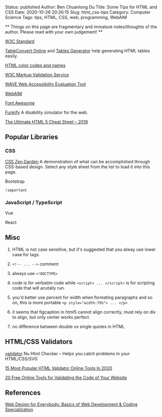 Status: published
Author: Ben Chuanlong Du
Title: Some Tips for HTML and CSS
Date: 2020-10-26 20:26:15
Slug: html_css-tips
Category: Computer Science
Tags: tips, HTML, CSS, web, programming, WebAIM

**
Things on this page are fragmentary and immature notes/thoughts of the author. 
Please read with your own judgement!
**

[W3C Standard](https://www.w3.org/TR/)
 
[TableConvert Online](https://tableconvert.com/)
and
[Tables Generator](https://www.tablesgenerator.com/html_tables)
help generating HTML tables easily.

[HTML color codes and names](https://www.computerhope.com/htmcolor.htm)

[W3C Markup Validation Service](http://validator.w3.org/)

[WAVE Web Accessibility Evaluation Tool](https://wave.webaim.org/)

[WebAIM](https://webaim.org/)

[Font Awesome](https://fontawesome.com/)

[Funkify](https://www.funkify.org/?v=f003c44deab6)
A disability simulator for the web.

[The Ultimate HTML 5 Cheat Sheet – 2019](https://www.wpkube.com/html5-cheat-sheet/)

## Popular Libraries

### CSS 

[CSS Zen Garden](http://www.csszengarden.com/)
A demonstration of what can be accomplished through CSS-based design. Select any style sheet from the list to load it into this page.

Bootstrap

`!important`

### JavaScript / TypeScript

Vue

React

## Misc


1. HTML is not case sensitive, 
    but it's suggested that you alway use lower case for tags.

1. `<!-- ... -->` comment 

2. always use `<!DOCTYPE>`


1. code is for verbatim code while `<script> ... </script>` 
    is for scripting code that will acutally run.

3. you'd better use percent for width when formating paragraphs and so on, 
    this is more portable `<p style="width:79%"> ... </p>`

1. it seems that figcaption in html5 cannot align correctly, must rely on div to align, 
    but only center works perfect.

4. no difference between double vs single quotes in HTML

## HTML/CSS Validators

[validator](https://github.com/validator/validator)
Nu Html Checker – Helps you catch problems in your HTML/CSS/SVG

[15 Most Popular HTML Validator Online Tools In 2020](https://www.softwaretestinghelp.com/html-validator/)

[20 Free Online Tools for Validating the Code of Your Website](https://1stwebdesigner.com/website-validation/)

## References 

[Web Design for Everybody: Basics of Web Development & Coding Specialization](https://www.coursera.org/specializations/web-design)
